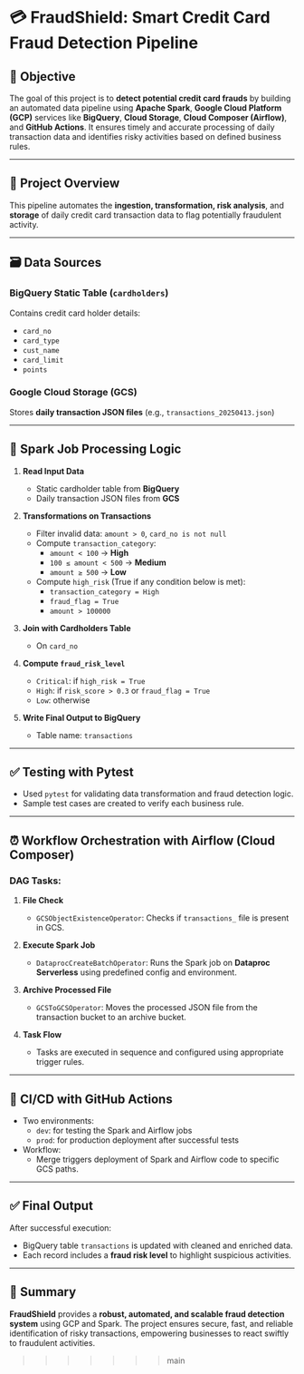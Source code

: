 # 💳 FraudShield: Smart Credit Card Fraud Detection Pipeline

## 📌 Objective
The goal of this project is to **detect potential credit card frauds** by building an automated data pipeline using **Apache Spark**, **Google Cloud Platform (GCP)** services like **BigQuery**, **Cloud Storage**, **Cloud Composer (Airflow)**, and **GitHub Actions**. It ensures timely and accurate processing of daily transaction data and identifies risky activities based on defined business rules.

---

## 🚀 Project Overview

This pipeline automates the **ingestion, transformation, risk analysis**, and **storage** of daily credit card transaction data to flag potentially fraudulent activity.

---

## 🗃️ Data Sources

### BigQuery Static Table (`cardholders`)
Contains credit card holder details:
- `card_no`
- `card_type`
- `cust_name`
- `card_limit`
- `points`

### Google Cloud Storage (GCS)
Stores **daily transaction JSON files** (e.g., `transactions_20250413.json`)

---

## 🔧 Spark Job Processing Logic

1. **Read Input Data**
   - Static cardholder table from **BigQuery**
   - Daily transaction JSON files from **GCS**

2. **Transformations on Transactions**
   - Filter invalid data: `amount > 0`, `card_no is not null`
   - Compute `transaction_category`:
     - `amount < 100` → **High**
     - `100 ≤ amount < 500` → **Medium**
     - `amount ≥ 500` → **Low**
   - Compute `high_risk` (True if any condition below is met):
     - `transaction_category = High`
     - `fraud_flag = True`
     - `amount > 100000`

3. **Join with Cardholders Table**
   - On `card_no`

4. **Compute `fraud_risk_level`**
   - `Critical`: if `high_risk = True`
   - `High`: if `risk_score > 0.3` or `fraud_flag = True`
   - `Low`: otherwise

5. **Write Final Output to BigQuery**
   - Table name: `transactions`

---

## ✅ Testing with Pytest

- Used `pytest` for validating data transformation and fraud detection logic.
- Sample test cases are created to verify each business rule.

---

## ⏰ Workflow Orchestration with Airflow (Cloud Composer)

### DAG Tasks:

1. **File Check**
   - `GCSObjectExistenceOperator`: Checks if `transactions_` file is present in GCS.

2. **Execute Spark Job**
   - `DataprocCreateBatchOperator`: Runs the Spark job on **Dataproc Serverless** using predefined config and environment.

3. **Archive Processed File**
   - `GCSToGCSOperator`: Moves the processed JSON file from the transaction bucket to an archive bucket.

4. **Task Flow**
   - Tasks are executed in sequence and configured using appropriate trigger rules.

---

## 🔄 CI/CD with GitHub Actions

- Two environments:
  - `dev`: for testing the Spark and Airflow jobs
  - `prod`: for production deployment after successful tests
- Workflow:
  - Merge triggers deployment of Spark and Airflow code to specific GCS paths.

---

## ✅ Final Output

After successful execution:
- BigQuery table `transactions` is updated with cleaned and enriched data.
- Each record includes a **fraud risk level** to highlight suspicious activities.

---

## 📌 Summary

**FraudShield** provides a **robust, automated, and scalable fraud detection system** using GCP and Spark. The project ensures secure, fast, and reliable identification of risky transactions, empowering businesses to react swiftly to fraudulent activities.
>>>>>>> main

